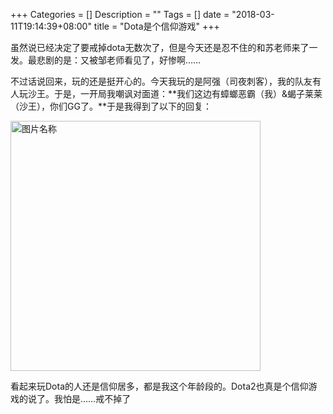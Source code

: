 +++
Categories = []
Description = ""
Tags = []
date = "2018-03-11T19:14:39+08:00"
title = "Dota是个信仰游戏"
+++

虽然说已经决定了要戒掉dota无数次了，但是今天还是忍不住的和苏老师来了一发。最悲剧的是：又被邹老师看见了，好惨啊……

不过话说回来，玩的还是挺开心的。今天我玩的是阿强（司夜刺客），我的队友有人玩沙王。于是，一开局我嘲讽对面道：**我们这边有蟑螂恶霸（我）&蝎子莱莱（沙王），你们GG了。**于是我得到了以下的回复：

<img src="http://www.drifter.fun/post/images/2018-03-11-1.png" width = "" height = "400" alt="图片名称" align=center />

看起来玩Dota的人还是信仰居多，都是我这个年龄段的。Dota2也真是个信仰游戏的说了。我怕是……戒不掉了

